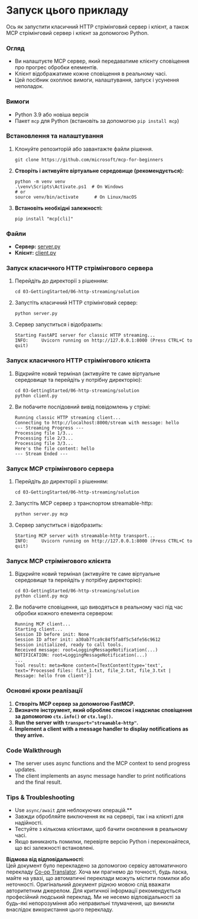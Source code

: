 <!--
CO_OP_TRANSLATOR_METADATA:
{
  "original_hash": "4c4da5949611d91b06d8a5d450aae8d6",
  "translation_date": "2025-06-17T16:43:23+00:00",
  "source_file": "03-GettingStarted/06-http-streaming/solution/python/README.md",
  "language_code": "uk"
}
-->
# Запуск цього прикладу

Ось як запустити класичний HTTP стрімінговий сервер і клієнт, а також MCP стрімінговий сервер і клієнт за допомогою Python.

### Огляд

- Ви налаштуєте MCP сервер, який передаватиме клієнту сповіщення про прогрес обробки елементів.
- Клієнт відображатиме кожне сповіщення в реальному часі.
- Цей посібник охоплює вимоги, налаштування, запуск і усунення неполадок.

### Вимоги

- Python 3.9 або новіша версія
- Пакет `mcp` для Python (встановіть за допомогою `pip install mcp`)

### Встановлення та налаштування

1. Клонуйте репозиторій або завантажте файли рішення.

   ```pwsh
   git clone https://github.com/microsoft/mcp-for-beginners
   ```

1. **Створіть і активуйте віртуальне середовище (рекомендується):**

   ```pwsh
   python -m venv venv
   .\venv\Scripts\Activate.ps1  # On Windows
   # or
   source venv/bin/activate      # On Linux/macOS
   ```

1. **Встановіть необхідні залежності:**

   ```pwsh
   pip install "mcp[cli]"
   ```

### Файли

- **Сервер:** [server.py](../../../../../../03-GettingStarted/06-http-streaming/solution/python/server.py)
- **Клієнт:** [client.py](../../../../../../03-GettingStarted/06-http-streaming/solution/python/client.py)

### Запуск класичного HTTP стрімінгового сервера

1. Перейдіть до директорії з рішенням:

   ```pwsh
   cd 03-GettingStarted/06-http-streaming/solution
   ```

2. Запустіть класичний HTTP стрімінговий сервер:

   ```pwsh
   python server.py
   ```

3. Сервер запуститься і відобразить:

   ```
   Starting FastAPI server for classic HTTP streaming...
   INFO:     Uvicorn running on http://127.0.0.1:8000 (Press CTRL+C to quit)
   ```

### Запуск класичного HTTP стрімінгового клієнта

1. Відкрийте новий термінал (активуйте те саме віртуальне середовище та перейдіть у потрібну директорію):

   ```pwsh
   cd 03-GettingStarted/06-http-streaming/solution
   python client.py
   ```

2. Ви побачите послідовний вивід повідомлень у стрімі:

   ```text
   Running classic HTTP streaming client...
   Connecting to http://localhost:8000/stream with message: hello
   --- Streaming Progress ---
   Processing file 1/3...
   Processing file 2/3...
   Processing file 3/3...
   Here's the file content: hello
   --- Stream Ended ---
   ```

### Запуск MCP стрімінгового сервера

1. Перейдіть до директорії з рішенням:
   ```pwsh
   cd 03-GettingStarted/06-http-streaming/solution
   ```
2. Запустіть MCP сервер з транспортом streamable-http:
   ```pwsh
   python server.py mcp
   ```
3. Сервер запуститься і відобразить:
   ```
   Starting MCP server with streamable-http transport...
   INFO:     Uvicorn running on http://127.0.0.1:8000 (Press CTRL+C to quit)
   ```

### Запуск MCP стрімінгового клієнта

1. Відкрийте новий термінал (активуйте те саме віртуальне середовище та перейдіть у потрібну директорію):
   ```pwsh
   cd 03-GettingStarted/06-http-streaming/solution
   python client.py mcp
   ```
2. Ви побачите сповіщення, що виводяться в реальному часі під час обробки кожного елемента сервером:
   ```
   Running MCP client...
   Starting client...
   Session ID before init: None
   Session ID after init: a30ab7fca9c84f5fa8f5c54fe56c9612
   Session initialized, ready to call tools.
   Received message: root=LoggingMessageNotification(...)
   NOTIFICATION: root=LoggingMessageNotification(...)
   ...
   Tool result: meta=None content=[TextContent(type='text', text='Processed files: file_1.txt, file_2.txt, file_3.txt | Message: hello from client')]
   ```

### Основні кроки реалізації

1. **Створіть MCP сервер за допомогою FastMCP.**
2. **Визначте інструмент, який обробляє список і надсилає сповіщення за допомогою `ctx.info()` or `ctx.log()`.**
3. **Run the server with `transport="streamable-http"`.**
4. **Implement a client with a message handler to display notifications as they arrive.**

### Code Walkthrough
- The server uses async functions and the MCP context to send progress updates.
- The client implements an async message handler to print notifications and the final result.

### Tips & Troubleshooting

- Use `async/await` для неблокуючих операцій.**
- Завжди обробляйте виключення як на сервері, так і на клієнті для надійності.
- Тестуйте з кількома клієнтами, щоб бачити оновлення в реальному часі.
- Якщо виникають помилки, перевірте версію Python і переконайтеся, що всі залежності встановлені.

**Відмова від відповідальності**:  
Цей документ було перекладено за допомогою сервісу автоматичного перекладу [Co-op Translator](https://github.com/Azure/co-op-translator). Хоча ми прагнемо до точності, будь ласка, майте на увазі, що автоматичні переклади можуть містити помилки або неточності. Оригінальний документ рідною мовою слід вважати авторитетним джерелом. Для критичної інформації рекомендується професійний людський переклад. Ми не несемо відповідальності за будь-які непорозуміння або неправильні тлумачення, що виникли внаслідок використання цього перекладу.